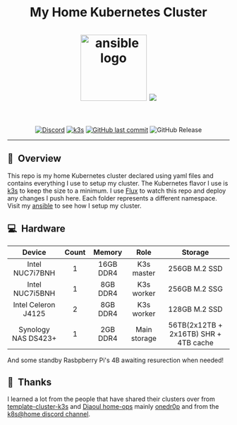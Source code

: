 <h1 align="center">
  My Home Kubernetes Cluster
  <br />
  <br />
  <img src="https://i.imgur.com/4l9bHvG.png" alt="ansible logo" width="150" />
  <img src="https://raspbernetes.github.io/img/logo.svg">
</h1>
<br />
<div align="center">

[![Discord](https://img.shields.io/badge/discord-chat-7289DA.svg?maxAge=60&style=for-the-badge&logo=discord)](https://discord.gg/DNCynrJ) [![k3s](https://img.shields.io/badge/v1.29.4-blue?style=for-the-badge&logo=kubernetes)](https://k3s.io/) [![GitHub last commit](https://img.shields.io/github/last-commit/christfriedbalizou/homelab?color=purple&style=for-the-badge)](https://github.com/christfriedbalizou/homelab/commits/main) ![GitHub Release](https://img.shields.io/github/release/christfriedbalizou/homelab?style=for-the-badge&logo=dependabot)


</div>

---

## :telescope:&nbsp; Overview
This repo is my home Kubernetes cluster declared using yaml files and contains everything I use to setup my cluster. The Kubernetes flavor I use is [k3s](https://k3s.io) to keep the size to a minimum. I use [Flux](https://fluxcd.io) to watch this repo and deploy any changes I push here. Each folder represents a different namespace. Visit my [ansible](ansible/) to see how I setup my cluster.

## :computer:&nbsp; Hardware

| Device              | Count | Memory    | Role           | Storage                               |
|:-------------------:|:-----:|:---------:|:--------------:|:-------------------------------------:|
| Ιntel NUC7i7BNH     |   1   | 16GB DDR4 |   K3s master   |    256GB M.2 SSD                      |
| Intel NUC7i5BNH     |   1   |  8GB DDR4 |   K3s worker   |    256GB M.2 SSG                      |
| Ιntel Celeron J4125 |   2   |  8GB DDR4 |   K3s worker   |    128GB M.2 SSD                      |
| Synology NAS DS423+ |   1   |  2GB DDR4 |  Main storage  | 56TB(2x12TB + 2x16TB) SHR + 4TB cache |

And some standby Rasbpberry Pi's 4B awaiting resurection when needed!

## :handshake:&nbsp; Thanks
I learned a lot from the people that have shared their clusters over from
[template-cluster-k3s](https://github.com/k8s-at-home/template-cluster-k3s/) and [Diaoul home-ops](https://github.com/Diaoul/home-ops) mainly [onedr0p](https://github.com/onedr0p/k3s-gitops)
and from the [k8s@home discord channel](https://discord.gg/DNCynrJ).
